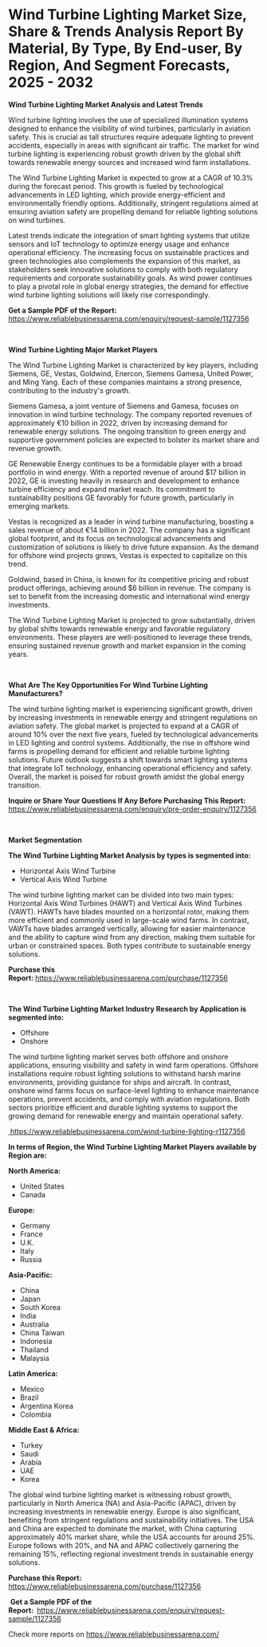 <p><h1>Wind Turbine Lighting Market Size, Share & Trends Analysis Report By Material, By Type, By End-user, By Region, And Segment Forecasts, 2025 - 2032</h1></p><p><strong>Wind Turbine Lighting Market Analysis and Latest Trends</strong></p>
<p><p>Wind turbine lighting involves the use of specialized illumination systems designed to enhance the visibility of wind turbines, particularly in aviation safety. This is crucial as tall structures require adequate lighting to prevent accidents, especially in areas with significant air traffic. The market for wind turbine lighting is experiencing robust growth driven by the global shift towards renewable energy sources and increased wind farm installations.</p><p>The Wind Turbine Lighting Market is expected to grow at a CAGR of 10.3% during the forecast period. This growth is fueled by technological advancements in LED lighting, which provide energy-efficient and environmentally friendly options. Additionally, stringent regulations aimed at ensuring aviation safety are propelling demand for reliable lighting solutions on wind turbines.</p><p>Latest trends indicate the integration of smart lighting systems that utilize sensors and IoT technology to optimize energy usage and enhance operational efficiency. The increasing focus on sustainable practices and green technologies also complements the expansion of this market, as stakeholders seek innovative solutions to comply with both regulatory requirements and corporate sustainability goals. As wind power continues to play a pivotal role in global energy strategies, the demand for effective wind turbine lighting solutions will likely rise correspondingly.</p></p>
<p><strong>Get a Sample PDF of the Report:&nbsp;</strong> <a href="https://www.reliablebusinessarena.com/enquiry/request-sample/1127356?utm_campaign=2138&utm_medium=2&utm_source=Github&utm_content=ia&utm_term=21022025&utm_id=wind-turbine-lighting">https://www.reliablebusinessarena.com/enquiry/request-sample/1127356</a></p>
<p>&nbsp;</p>
<p><strong>Wind Turbine Lighting Major Market Players</strong></p>
<p><p>The Wind Turbine Lighting Market is characterized by key players, including Siemens, GE, Vestas, Goldwind, Enercon, Siemens Gamesa, United Power, and Ming Yang. Each of these companies maintains a strong presence, contributing to the industry's growth.</p><p>Siemens Gamesa, a joint venture of Siemens and Gamesa, focuses on innovation in wind turbine technology. The company reported revenues of approximately €10 billion in 2022, driven by increasing demand for renewable energy solutions. The ongoing transition to green energy and supportive government policies are expected to bolster its market share and revenue growth.</p><p>GE Renewable Energy continues to be a formidable player with a broad portfolio in wind energy. With a reported revenue of around $17 billion in 2022, GE is investing heavily in research and development to enhance turbine efficiency and expand market reach. Its commitment to sustainability positions GE favorably for future growth, particularly in emerging markets.</p><p>Vestas is recognized as a leader in wind turbine manufacturing, boasting a sales revenue of about €14 billion in 2022. The company has a significant global footprint, and its focus on technological advancements and customization of solutions is likely to drive future expansion. As the demand for offshore wind projects grows, Vestas is expected to capitalize on this trend.</p><p>Goldwind, based in China, is known for its competitive pricing and robust product offerings, achieving around $6 billion in revenue. The company is set to benefit from the increasing domestic and international wind energy investments.</p><p>The Wind Turbine Lighting Market is projected to grow substantially, driven by global shifts towards renewable energy and favorable regulatory environments. These players are well-positioned to leverage these trends, ensuring sustained revenue growth and market expansion in the coming years.</p></p>
<p>&nbsp;</p>
<p><strong>What Are The Key Opportunities For Wind Turbine Lighting Manufacturers?</strong></p>
<p><p>The wind turbine lighting market is experiencing significant growth, driven by increasing investments in renewable energy and stringent regulations on aviation safety. The global market is projected to expand at a CAGR of around 10% over the next five years, fueled by technological advancements in LED lighting and control systems. Additionally, the rise in offshore wind farms is propelling demand for efficient and reliable turbine lighting solutions. Future outlook suggests a shift towards smart lighting systems that integrate IoT technology, enhancing operational efficiency and safety. Overall, the market is poised for robust growth amidst the global energy transition.</p></p>
<p><strong>Inquire or Share Your Questions If Any Before Purchasing This Report:</strong> <a href="https://www.reliablebusinessarena.com/enquiry/pre-order-enquiry/1127356?utm_campaign=2138&utm_medium=2&utm_source=Github&utm_content=ia&utm_term=21022025&utm_id=wind-turbine-lighting">https://www.reliablebusinessarena.com/enquiry/pre-order-enquiry/1127356</a></p>
<p>&nbsp;</p>
<p><strong>Market Segmentation</strong></p>
<p><strong>The Wind Turbine Lighting Market Analysis by types is segmented into:</strong></p>
<p><ul><li>Horizontal Axis Wind Turbine</li><li>Vertical Axis Wind Turbine</li></ul></p>
<p><p>The wind turbine lighting market can be divided into two main types: Horizontal Axis Wind Turbines (HAWT) and Vertical Axis Wind Turbines (VAWT). HAWTs have blades mounted on a horizontal rotor, making them more efficient and commonly used in large-scale wind farms. In contrast, VAWTs have blades arranged vertically, allowing for easier maintenance and the ability to capture wind from any direction, making them suitable for urban or constrained spaces. Both types contribute to sustainable energy solutions.</p></p>
<p><strong>Purchase this Report:&nbsp;</strong><a href="https://www.reliablebusinessarena.com/purchase/1127356?utm_campaign=2138&utm_medium=2&utm_source=Github&utm_content=ia&utm_term=21022025&utm_id=wind-turbine-lighting">https://www.reliablebusinessarena.com/purchase/1127356</a></p>
<p>&nbsp;</p>
<p><strong>The Wind Turbine Lighting Market Industry Research by Application is segmented into:</strong></p>
<p><ul><li>Offshore</li><li>Onshore</li></ul></p>
<p><p>The wind turbine lighting market serves both offshore and onshore applications, ensuring visibility and safety in wind farm operations. Offshore installations require robust lighting solutions to withstand harsh marine environments, providing guidance for ships and aircraft. In contrast, onshore wind farms focus on surface-level lighting to enhance maintenance operations, prevent accidents, and comply with aviation regulations. Both sectors prioritize efficient and durable lighting systems to support the growing demand for renewable energy and maintain operational safety.</p></p>
<p><a href="https://www.reliablebusinessarena.com/wind-turbine-lighting-r1127356?utm_campaign=2138&utm_medium=2&utm_source=Github&utm_content=ia&utm_term=21022025&utm_id=wind-turbine-lighting">&nbsp;https://www.reliablebusinessarena.com/wind-turbine-lighting-r1127356</a></p>
<p><strong>In terms of Region, the Wind Turbine Lighting Market Players available by Region are:</strong></p>
<p>
    <p> <strong> North America: </strong>
        <ul>
            <li>United States</li>
            <li>Canada</li>
        </ul>
        </p> 
    <p> <strong> Europe: </strong>
        <ul>
            <li>Germany</li>
            <li>France</li>
            <li>U.K.</li>
            <li>Italy</li>
            <li>Russia</li>
        </ul>
        </p> 
    <p> <strong> Asia-Pacific: </strong>
        <ul>
            <li>China</li>
            <li>Japan</li>
            <li>South Korea</li>
            <li>India</li>
            <li>Australia</li>
            <li>China Taiwan</li>
            <li>Indonesia</li>
            <li>Thailand</li>
            <li>Malaysia</li>
        </ul>
        </p> 
    <p> <strong> Latin America: </strong>
        <ul>
            <li>Mexico</li>
            <li>Brazil</li>
            <li>Argentina Korea</li>
            <li>Colombia</li>
        </ul>
        </p> 
    <p> <strong> Middle East & Africa: </strong>
        <ul>
            <li>Turkey</li>
            <li>Saudi</li>
            <li>Arabia</li>
            <li>UAE</li>
            <li>Korea</li>
        </ul>
    </p>
    </p>
<p><p>The global wind turbine lighting market is witnessing robust growth, particularly in North America (NA) and Asia-Pacific (APAC), driven by increasing investments in renewable energy. Europe is also significant, benefiting from stringent regulations and sustainability initiatives. The USA and China are expected to dominate the market, with China capturing approximately 40% market share, while the USA accounts for around 25%. Europe follows with 20%, and NA and APAC collectively garnering the remaining 15%, reflecting regional investment trends in sustainable energy solutions.</p></p>
<p><strong>Purchase this Report: </strong><a href="https://www.reliablebusinessarena.com/purchase/1127356?utm_campaign=2138&utm_medium=2&utm_source=Github&utm_content=ia&utm_term=21022025&utm_id=wind-turbine-lighting">https://www.reliablebusinessarena.com/purchase/1127356</a></p>
<p>&nbsp;<strong>Get a Sample PDF of the Report:&nbsp;&nbsp;</strong><a href="https://www.reliablebusinessarena.com/enquiry/request-sample/1127356?utm_campaign=2138&utm_medium=2&utm_source=Github&utm_content=ia&utm_term=21022025&utm_id=wind-turbine-lighting">https://www.reliablebusinessarena.com/enquiry/request-sample/1127356</a></p>
<p><strong></strong></p>
<p>Check more reports on <a href="https://www.reliablebusinessarena.com/?utm_campaign=2138&utm_medium=2&utm_source=Github&utm_content=ia&utm_term=21022025&utm_id=wind-turbine-lighting">https://www.reliablebusinessarena.com/</a></p>